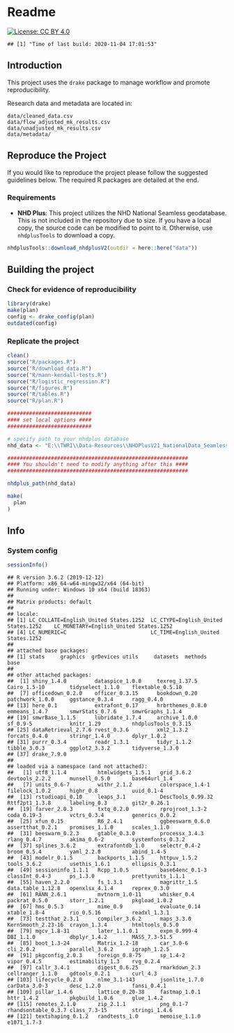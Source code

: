 Readme
================

[![License: CC
BY 4.0](https://img.shields.io/badge/License-CC%20BY%204.0-lightgrey.svg)](https://creativecommons.org/licenses/by/4.0/)

    ## [1] "Time of last build: 2020-11-04 17:01:53"

## Introduction

This project uses the `drake` package to manage workflow and promote
reproducibility.

Research data and metadata are located in:

    data/cleaned_data.csv
    data/flow_adjusted_mk_results.csv
    data/unadjusted_mk_results.csv
    data/metadata/

## Reproduce the Project

If you would like to reproduce the project please follow the suggested
guidelines below. The required R packages are detailed at the end.

### Requirements

  - **NHD Plus**: This project utilizes the NHD National Seamless
    geodatabase. This is not included in the repository due to size. If
    you have a local copy, the source code can be modified to point to
    it. Otherwise, use `nhdplusTools` to download a copy.

<!-- end list -->

``` r
nhdplusTools::download_nhdplusV2(outdir = here::here("data"))
```

## Building the project

### Check for evidence of reproducibility

``` r
library(drake)
make(plan)
config <- drake_config(plan)
outdated(config)
```

### Replicate the project

``` r
clean()
source("R/packages.R")  
source("R/download_data.R")
source("R/mann-kendall-tests.R")
source("R/logistic_regression.R")
source("R/figures.R")
source("R/tables.R")
source("R/plan.R")  

###########################
#### set local options ####
###########################

# specify path to your nhdplus database
nhd_data <- "E:\\TWRI\\Data-Resources\\NHDPlusV21_NationalData_Seamless_Geodatabase_Lower48_07\\NHDPlusNationalData\\NHDPlusV21_National_Seamless_Flattened_Lower48.gdb"

##########################################################
#### You shouldn't need to modify anything after this ####
##########################################################

nhdplus_path(nhd_data)

make(
  plan
)
```

## Info

### System config

``` r
sessionInfo()
```

    ## R version 3.6.2 (2019-12-12)
    ## Platform: x86_64-w64-mingw32/x64 (64-bit)
    ## Running under: Windows 10 x64 (build 18363)
    ## 
    ## Matrix products: default
    ## 
    ## locale:
    ## [1] LC_COLLATE=English_United States.1252  LC_CTYPE=English_United States.1252    LC_MONETARY=English_United States.1252
    ## [4] LC_NUMERIC=C                           LC_TIME=English_United States.1252    
    ## 
    ## attached base packages:
    ## [1] stats     graphics  grDevices utils     datasets  methods   base     
    ## 
    ## other attached packages:
    ##  [1] shiny_1.4.0         dataspice_1.0.0     texreg_1.37.5       Cairo_1.5-10        tidyselect_1.1.0    flextable_0.5.10   
    ##  [7] officedown_0.2.0    officer_0.3.15      bookdown_0.20       patchwork_1.0.0     ggstance_0.3.4      ragg_0.4.0         
    ## [13] here_0.1            extrafont_0.17      hrbrthemes_0.8.0    emmeans_1.4.7       smwrStats_0.7.6     smwrGraphs_1.1.4   
    ## [19] smwrBase_1.1.5      lubridate_1.7.4     archive_1.0.0       sf_0.9-5            knitr_1.29          nhdplusTools_0.3.15
    ## [25] dataRetrieval_2.7.6 rvest_0.3.6         xml2_1.3.2          forcats_0.4.0       stringr_1.4.0       dplyr_1.0.2        
    ## [31] purrr_0.3.4         readr_1.3.1         tidyr_1.1.2         tibble_3.0.3        ggplot2_3.3.2       tidyverse_1.3.0    
    ## [37] drake_7.9.0        
    ## 
    ## loaded via a namespace (and not attached):
    ##   [1] utf8_1.1.4          htmlwidgets_1.5.1   grid_3.6.2          devtools_2.2.2      munsell_0.5.0       base64url_1.4      
    ##   [7] units_0.6-7         withr_2.1.2         colorspace_1.4-1    filelock_1.0.2      highr_0.8           uuid_0.1-4         
    ##  [13] rstudioapi_0.10     leaps_3.1           DescTools_0.99.32   Rttf2pt1_1.3.8      labeling_0.3        git2r_0.26.1       
    ##  [19] farver_2.0.3        txtq_0.2.0          rprojroot_1.3-2     coda_0.19-3         vctrs_0.3.4         generics_0.0.2     
    ##  [25] xfun_0.15           R6_2.4.1            ggbeeswarm_0.6.0    assertthat_0.2.1    promises_1.1.0      scales_1.1.0       
    ##  [31] beeswarm_0.2.3      gtable_0.3.0        processx_3.4.3      rlang_0.4.7         akima_0.6-2         systemfonts_0.3.2  
    ##  [37] splines_3.6.2       extrafontdb_1.0     selectr_0.4-2       broom_0.5.4         yaml_2.2.0          abind_1.4-5        
    ##  [43] modelr_0.1.5        backports_1.1.5     httpuv_1.5.2        tools_3.6.2         usethis_1.6.1       ellipsis_0.3.1     
    ##  [49] sessioninfo_1.1.1   Rcpp_1.0.5          base64enc_0.1-3     classInt_0.4-3      ps_1.3.0            prettyunits_1.1.1  
    ##  [55] haven_2.2.0         fs_1.3.1            magrittr_1.5        data.table_1.12.8   openxlsx_4.1.4      reprex_0.3.0       
    ##  [61] RANN_2.6.1          mvtnorm_1.0-11      whisker_0.4         packrat_0.5.0       storr_1.2.1         pkgload_1.0.2      
    ##  [67] hms_0.5.3           mime_0.9            evaluate_0.14       xtable_1.8-4        rio_0.5.16          readxl_1.3.1       
    ##  [73] testthat_2.3.1      compiler_3.6.2      maps_3.3.0          KernSmooth_2.23-16  crayon_1.3.4        htmltools_0.5.0    
    ##  [79] mgcv_1.8-31         later_1.1.0.1       expm_0.999-4        DBI_1.1.0           dbplyr_1.4.2        MASS_7.3-51.5      
    ##  [85] boot_1.3-24         Matrix_1.2-18       car_3.0-6           cli_2.0.2           parallel_3.6.2      igraph_1.2.5       
    ##  [91] pkgconfig_2.0.3     foreign_0.8-75      sp_1.4-2            vipor_0.4.5         estimability_1.3    rvg_0.2.4          
    ##  [97] callr_3.4.1         digest_0.6.25       rmarkdown_2.3       cellranger_1.1.0    gdtools_0.2.1       curl_4.3           
    ## [103] lifecycle_0.2.0     nlme_3.1-143        jsonlite_1.7.0      carData_3.0-3       desc_1.2.0          fansi_0.4.1        
    ## [109] pillar_1.4.6        lattice_0.20-38     fastmap_1.0.1       httr_1.4.2          pkgbuild_1.0.6      glue_1.4.2         
    ## [115] remotes_2.1.0       zip_2.1.1           png_0.1-7           rhandsontable_0.3.7 class_7.3-15        stringi_1.4.6      
    ## [121] textshaping_0.1.2   randtests_1.0       memoise_1.1.0       e1071_1.7-3
